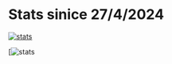 # Stats sinice 27/4/2024
[![stats](https://github-readme-stats.vercel.app/api/wakatime?username=xDeFc0nx)](https://github.com/anuraghazra/github-readme-stats)

[![stats](https://wakapi.dev/api/activity/chart/xDeFc0nx.svg)
